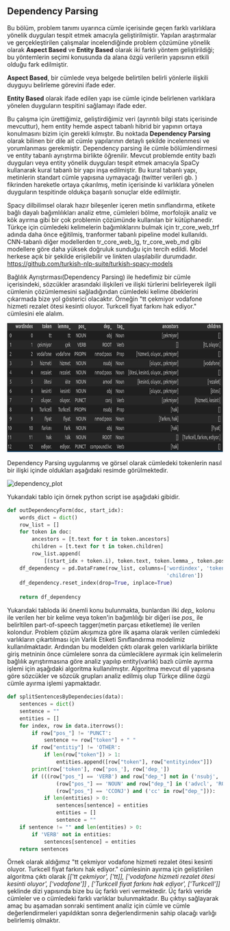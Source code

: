 ## Dependency Parsing ##

Bu bölüm, problem tanımı uyarınca cümle içerisinde geçen farklı varlıklara yönelik duyguları tespit etmek amacıyla geliştirilmiştir. Yapılan araştırmalar ve gerçekleştirilen çalışmalar incelendiğinde problem çözümüne yönelik olarak <b>Aspect Based</b> ve <b>Entity Based</b> olarak iki farklı yöntem geliştirildiği; bu yöntemlerin  seçimi konusunda da alana özgü verilerin yapısının etkili olduğu fark edilmiştir.<br>

<b>Aspect Based</b>, bir cümlede veya belgede belirtilen belirli yönlerle ilişkili duyguyu belirleme görevini ifade eder. <br>

<b>Entity Based</b> olarak ifade edilen yapı ise cümle içinde belirlenen varlıklara yönelen duyguların tespitini sağlamayı ifade eder.<br>

Bu çalışma için ürettiğimiz, geliştirdiğimiz veri (ayrıntılı bilgi stats içerisinde mevcuttur), hem entity hemde aspect tabanlı hibrid bir yapının ortaya konulmasını bizim için gerekli kılmıştır. Bu noktada <b>Dependency Parsing</b> olarak bilinen bir dile ait cümle yapılarının detaylı şekilde incelenmesi ve yorumlanması gerekmiştir. Dependency parsing ile  cümle bölümlendirmesi ve entity tabanlı ayrıştırma birlikte öğrenilir. Mevcut problemde entity bazlı duyguları veya entity yönelik duyguları tespit etmek amacıyla SpaCy kullanarak kural tabanlı  bir yapı inşa edilmiştir. Bu kural tabanlı yapı, metinlerin standart cümle yapısına uymayacağı (twitter verileri gb. ) fikrinden hareketle ortaya çıkarılmış, metin içerisinde ki varlıklara yönelen duyguların tespitinde oldukça başarılı sonuçlar elde edilmiştir.<br>

Spacy dilbilimsel olarak hazır bileşenler içeren metin sınıflandırma, etikete bağlı dayalı bağımlılıkları analiz etme, cümleleri bölme, morfolojik analiz ve kök ayırma gibi bir çok problemin çözümünde kullanılan bir kütüphanedir. Türkçe için cümledeki kelimelerin bağımlıklarını bulmak için tr_core_web_trf adında daha önce eğitilmiş, tranformer tabanlı pipeline model kullanıldı. CNN-tabanlı diğer modellerden tr_core_web_lg, tr_core_web_md gibi modellere göre daha yüksek doğruluk sunduğu için tercih edildi. Model herkese açık bir şekilde erişilebilir ve linkten ulaşılabilir durumdadır.<br>https://github.com/turkish-nlp-suite/turkish-spacy-models

Bağlılık Ayrıştırması(Dependency Parsing) ile hedefimiz bir cümle içerisindeki, sözcükler arasındaki ilişkileri ve ilişki türlerini belirleyerek ilgili cümlenin çözümlemesini sağladığından cümledeki kelime öbeklerini çıkarmada bize yol gösterici olacaktır. Örneğin "tt çekmiyor vodafone hizmeti rezalet ötesi kesinti oluyor. Turkcell fiyat farkını hak ediyor." cümlesini ele alalım.

<p align="center">
  <img alt="Dependency Parsing Uygulanmış Örnek Bir Cümle" title="BRAIN-TR" src="https://github.com/tr-brain-com/Acikhack2024TDDI/blob/main/images/dependecy_parsing_01.png" height="300">
</p>

Dependency Parsing uygulanmış ve görsel olarak cümledeki tokenlerin nasıl bir ilişki içinde oldukları aşağıdaki resimde görülmektedir.

![dependency_plot](https://github.com/user-attachments/assets/72a0bac5-818f-4afc-a2a8-e7d289ec2740)


Yukarıdaki tablo için örnek python script ise aşağıdaki gibidir.

```python 
def outDependencyForm(doc, start_idx):
    words_dict = dict()
    row_list = []
    for token in doc:
        ancestors = [t.text for t in token.ancestors]
        children = [t.text for t in token.children]
        row_list.append(
            [(start_idx + token.i), token.text, token.lemma_, token.pos_, token.dep_, token.tag_, ancestors, children])
    df_dependency = pd.DataFrame(row_list, columns=['wordindex', 'token', 'lemma_', 'pos_', 'dep_', 'tag_', 'ancestors',
                                                    'children'])
    df_dependency.reset_index(drop=True, inplace=True)

    return df_dependency
```

Yukarıdaki tabloda iki önemli konu bulunmakta, bunlardan ilki *dep_* kolonu ile verilen her bir kelime veya token'in bağımlılığı bir diğeri ise *pos_* ile belirltilen part-of-speech tagger(metin parçası etiketleme) ile verilen kolondur. Problem çözüm akışımıza göre ilk aşama olarak verilen cümledeki varlıkların çıkartılması için Varlık Etiketi Sınıflandırma modelimiz kullanılmaktadır. Ardından bu modelden çıktı olarak gelen varlıklarla birlikte giriş metninin önce cümlelere sonra da cümleciklere ayırmak için kelimelerin bağlılık ayrıştırmasına göre analiz yapılıp entity(varlık) bazlı cümle ayırma işlemi için aşağıdaki algoritma kullanılmıştır. Algoritma mevcut dil yapısına göre sözcükler ve sözcük grupları analiz edilmiş olup Türkçe diline özgü cümle ayırma işlemi yapmaktadır.

```python
def splitSentencesByDependecies(data):
    sentences = dict()
    sentence = ""
    entities = []
    for index, row in data.iterrows():
        if row["pos_"] != 'PUNCT':
            sentence += row["token"] + " "
        if row["entitiy"] != 'OTHER':
            if len(row["token"]) > 1:
                entities.append([row["token"], row["entityindex"]])
        print(row['token'], row['pos_'], row['dep_'])
        if (((row["pos_"] == 'VERB') and row["dep_"] not in ('nsubj', 'xcomp', 'acl')) or
                (row["pos_"] == 'NOUN' and row["dep_"] in ('advcl', 'ROOT')) or
                (row["pos_"] == 'CCONJ') and ('cc' in row["dep_"])):
            if len(entities) > 0:
                sentences[sentence] = entities
                entities = []
                sentence = ""
    if sentence != "" and len(entities) > 0:
        if 'VERB' not in entities:
            sentences[sentence] = entities
    return sentences
```

Örnek olarak aldığımız "tt çekmiyor vodafone hizmeti rezalet ötesi kesinti oluyor. Turkcell fiyat farkını hak ediyor." cümlesinin ayırma için geliştirilen algoritma çıktı olarak 
*[['tt çekmiyor', ['tt]],  ['vodafone hizmeti rezalet ötesi kesinti oluyor', ['vodafone']] , ['Turkcell fiyat farkını hak ediyor', ['Turkcell']]* şeklinde dizi yapısında bize bu üç farklı veri vermektedir. Üç farklı veride cümleler ve o cümledeki farklı varlıklar bulunmaktadır. Bu çıktıyı sağlayarak amaç bu aşamadan sonraki sentiment analiz için cümle ve cümle değerlendirmeleri yapıldıktan sonra değerlendirmenin sahip olacağı varlığı belirlemiş olmaktır.
